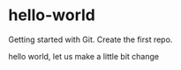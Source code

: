 # hello-world
Getting started with Git. Create the first repo.

hello world, let us make a little bit change
